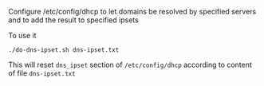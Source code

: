 Configure /etc/config/dhcp to let domains be resolved by specified servers and
to add the result to specified ipsets

To use it

	./do-dns-ipset.sh dns-ipset.txt

This will reset `dns_ipset` section of `/etc/config/dhcp` according to content
of file `dns-ipset.txt`
